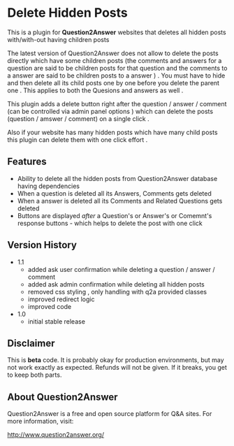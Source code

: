 # Delete Hidden Posts

This is a plugin for **Question2Answer** websites that deletes all hidden posts with/with-out having children posts  

The latest version of Question2Answer does not allow to delete the posts directly which have some children posts (the comments and answers for a question are said to be children posts for that question and the comments to a answer are said to be children posts to a answer ) . You must have to hide and then delete all its child posts one by one before you delete the parent one . This applies to both the Quesions and answers as well . 

This plugin adds a delete button right after the question / answer / comment (can be controlled via admin panel options ) which can delete the posts (question / amswer / comment) on a single click . 

Also if your website has many hidden posts which have many child posts this plugin can delete them with one click effort .

## Features

- Ability to delete all the hidden posts from Question2Answer database having dependencies 
- When a question is deleted all its Answers, Comments gets deleted 
- When a answer is deleted all its Comments and Related Questions gets deleted 
- Buttons are displayed *after* a Question's or Answer's or Comemnt's response buttons - which helps to delete the post with one click

## Version History

- 1.1
    * added ask user confirmation while deleting a question / answer / comment
    * added ask admin confirmation while deleting all hidden posts
    * removed css styling , only handling with q2a provided classes
    * improved redirect logic 
    * improved code 
- 1.0
    * initial stable release 

## Disclaimer

This is **beta** code.  It is probably okay for production environments, but may not work exactly as expected.  Refunds will not be given.  If it breaks, you get to keep both parts.

## About Question2Answer

Question2Answer is a free and open source platform for Q&A sites. For more information, visit:

http://www.question2answer.org/
